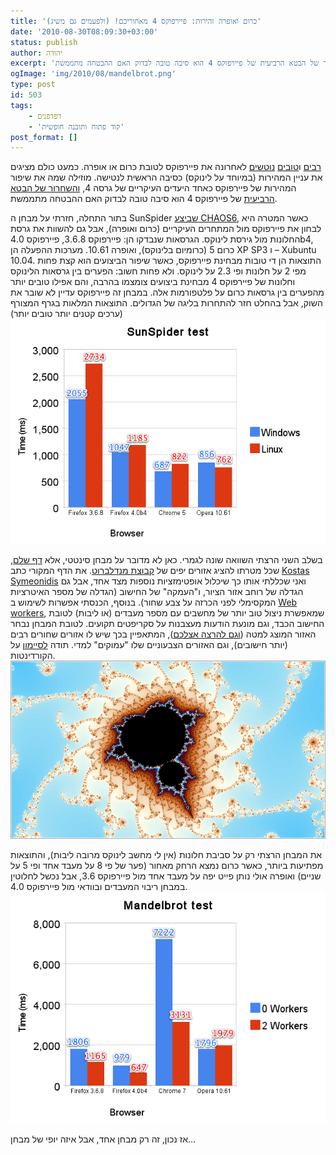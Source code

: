 ```yaml
---
title: 'כרום ואופרה זהירות: פיירפוקס 4 מאחוריכם! (ולפעמים גם משיג)'
date: '2010-08-30T08:09:30+03:00'
status: publish
author: יהודה
excerpt: 'רבים וטובים נוטשים לאחרונה את פיירפוקס לטובת כרום או אופרה. כמעט כולם מציגים את עניין המהירות (במיוחד על לינוקס) כסיבה הראשית לנטישה. מוזילה שמה את שיפור המהירות של פיירפוקס כאחד היעדים העיקריים של גרסה 4, והשחרור של הבטא הרביעית של פיירפוקס 4 הוא סיבה טובה לבדוק האם ההבטחה מתממשת.'
ogImage: 'img/2010/08/mandelbrot.png'
type: post
id: 503
tags:
    - דפדפנים
    - 'קוד פתוח ותוכנה חופשית'
post_format: []
---
```

[רבים](http://www.holesinthenet.co.il/archives/3509) ו[טובים](http://blog.k1789.org/?p=1272) [נוטשים](http://idanm.wordpress.com/2010/08/26/%D7%9E%D7%95%D7%96%D7%99%D7%9C%D7%94-%D7%9E%D7%90%D7%91%D7%93%D7%AA-%D7%90%D7%AA-%D7%9B%D7%95%D7%97%D7%94-%D7%91%D7%A9%D7%95%D7%A7-%D7%94%D7%93%D7%A4%D7%93%D7%A4%D7%A0%D7%99%D7%9D/) לאחרונה את פיירפוקס לטובת כרום או אופרה. כמעט כולם מציגים את עניין המהירות (במיוחד על לינוקס) כסיבה הראשית לנטישה. מוזילה שמה את שיפור המהירות של פיירפוקס כאחד היעדים העיקריים של גרסה 4, [והשחרור של הבטא הרביעית](http://mozilla.org.il/news/2010/08/24/firefox4b4/) של פיירפוקס 4 הוא סיבה טובה לבדוק האם ההבטחה מתממשת.

בתור התחלה, חזרתי על מבחן ה SunSpider [שביצע CHAOS6](http://www.whatsup.org.il/modules.php?op=modload&name=News&file=article&sid=6707), כאשר המטרה היא לבחון את פיירפוקס מול המתחרים העיקריים (כרום ואופרה), אבל גם להשוות את גרסת החלונות מול גירסת לינוקס. הגרסאות שנבדקו הן: פיירפוקס 3.6.8, פיירפוקס 4.0b4, כרום 5 (כרומיום בלינוקס), ואופרה 10.61. מערכות ההפעלה הן XP SP3 ו – Xubuntu 10.04. התוצאות הן די טובות מבחינת פיירפוקס, כאשר שיפור הביצועים הוא קצת פחות מפי 2 על חלונות ופי 2.3 על לינוקס. ולא פחות חשוב: הפערים בין גרסאות הלינוקס וחלונות של פיירפוקס 4 מבחינת ביצועים צומצמו בהרבה, והם אפילו טובים יותר מהפערים בין גרסאות כרום על פלטפורמות אלה. במבחן זה פיירפוקס עדיין לא שובר את השוק, אבל בהחלט חזר להתחרות בליגה של הגדולים. התוצאות המלאות בגרף המצורף (ערכים קטנים יותר טובים יותר)  
![SunSpider firefox4 firfox3.6 chrome opera](/img/2010/08/sunspider-test.png)

בשלב השני הרצתי השוואה שונה לגמרי. כאן לא מדובר על מבחן סינטטי, אלא [דף שלם](http://yehudab.com/apps/mandelbrot2), שכל מטרתו להציג אזורים יפים של [קבוצת מנדלברוט](http://he.wikipedia.org/wiki/%D7%A7%D7%91%D7%95%D7%A6%D7%AA_%D7%9E%D7%A0%D7%93%D7%9C%D7%91%D7%A8%D7%95%D7%98). את הדף המקורי כתב [Kostas Symeonidis](http://www.atopon.org/) ואני שכללתי אותו כך שיכלול אופטימזציות נוספות מצד אחד, אבל גם הגדלה של רוחב אזור הציור, ו"העמקה" של החישוב (הגדלה של מספר האיטרציות המקסימלי לפני הכרזה על צבע שחור). בנוסף, הכנסתי אפשרות לשימוש ב [Web workers](https://developer.mozilla.org/en/Using_web_workers), שמאפשרת ניצול טוב יותר של מחשבים עם מספר מעבדים (או ליבות) לטובת החישוב הכבד, וגם מונעת הודעות מעצבנות על סקריפטים תקועים. לטובת המבחן נבחר האזור המוצג למטה ([וגם להרצה אצלכם](http://yehudab.com/apps/mandelbrot2/#640,360,0.3178943432911429,0.31789886999774175,-0.03259077318982726,-0.03258818319755894)), המתאפיין בכך שיש לו אזורים שחורים רבים (יותר חישובים), וגם האזורים הצבעוניים שלו "עמוקים" למדי. תודה [לסיימון](http://www.smontagu.org/blog/) על הקורדינטות.  
![Mandelbrot speed test](/img/2010/08/mandelbrot.png)

את המבחן הרצתי רק על סביבת חלונות (אין לי מחשב לינוקס מרובה ליבות), והתוצאות מפתיעות ביותר, כאשר כרום נמצא הרחק מאחור (פער של פי 8 על מעבד אחד ופי 5 על שניים) ואופרה אולי נותן פייט יפה על מעבד אחד מול פיירפוקס 3.6, אבל נכשל לחלוטין במבחן ריבוי המעבדים ובוודאי מול פיירפוקס 4.0.  
![Floating point speed test firefox4 firefox 3.6 chrome opera](/img/2010/08/mandelbrot-test.png)

אז נכון, זה רק מבחן אחד, אבל איזה יופי של מבחן…
